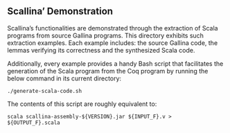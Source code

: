 Scallina’ Demonstration
-----------------------

Scallina’s functionalities are demonstrated through the extraction of Scala programs from source Gallina programs. This directory exhibits such extraction examples. Each example includes: the source Gallina code, the lemmas verifying its correctness and the synthesized Scala code.

Additionally, every example provides a handy Bash script that facilitates the generation of the Scala program from the Coq program by running the below command in its current directory:

```
./generate-scala-code.sh
```

The contents of this script are roughly equivalent to:

```
scala scallina-assembly-${VERSION}.jar ${INPUT_F}.v > ${OUTPUT_F}.scala
```
